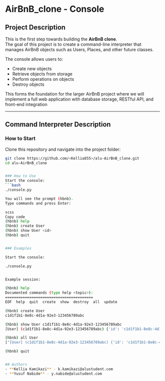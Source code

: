 # AirBnB_clone - Console


## Project Description
This is the first step towards building the **AirBnB clone**.  
The goal of this project is to create a command-line interpreter that manages AirBnB objects such as Users, Places, and other future classes.  

The console allows users to:
- Create new objects
- Retrieve objects from storage
- Perform operations on objects
- Destroy objects  

This forms the foundation for the larger AirBnB project where we will implement a full web application with database storage, RESTful API, and front-end integration

---

## Command Interpreter Description

### How to Start
Clone this repository and navigate into the project folder:
```bash
git clone https://github.com/<Kellia855>/alu-AirBnB_clone.git
cd alu-AirBnB_clone


### How to Use
Start the console:
```bash
./console.py

You will see the prompt (hbnb).
Type commands and press Enter:

scss
Copy code
(hbnb) help
(hbnb) create User
(hbnb) show User <id>
(hbnb) quit


### Examples

Start the console:

./console.py


Example session:

(hbnb) help
Documented commands (type help <topic>):
========================================
EOF  help  quit  create  show  destroy  all  update

(hbnb) create User
c1d1f1b1-8e8c-4d1a-92e3-123456789abc

(hbnb) show User c1d1f1b1-8e8c-4d1a-92e3-123456789abc
[User] (c1d1f1b1-8e8c-4d1a-92e3-123456789abc) {'id': 'c1d1f1b1-8e8c-4d1a-92e3-123456789abc'}

(hbnb) all User
["[User] (c1d1f1b1-8e8c-4d1a-92e3-123456789abc) {'id': 'c1d1f1b1-8e8c-4d1a-92e3-123456789abc'}"]

(hbnb) quit


## Authors
- **Kellia Kamikazi** - k.kamikazi@alustudent.com
- **Yusuf Nabide** - y.nabide@alustudent.com

